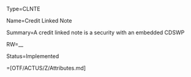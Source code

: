 Type=CLNTE

Name=Credit Linked Note

Summary=A credit linked note is a security with an embedded CDSWP

RW=__

Status=Implemented

=[OTF/ACTUS/Z/Attributes.md]
